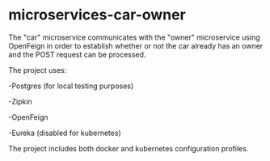 # microservices-car-owner

The "car" microservice communicates with the "owner" microservice using OpenFeign in order to establish whether or not the car already has an owner and the POST request can be processed.

The project uses:

-Postgres (for local testing purposes)

-Zipkin

-OpenFeign

-Eureka (disabled for kubernetes)


The project includes both docker and kubernetes configuration profiles.
